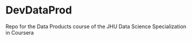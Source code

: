 DevDataProd
===========

Repo for the Data Products course of the JHU Data Science Specialization in Coursera
